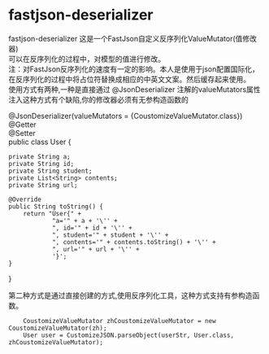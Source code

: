 # fastjson-deserializer
fastjson-deserializer
这是一个FastJson自定义反序列化ValueMutator(值修改器)  
可以在反序列化的过程中，对模型的值进行修改。  
注：对FastJson反序列化的速度有一定的影响。本人是使用于json配置国际化，在反序列化的过程中将占位符替换成相应的中英文文案。然后缓存起来使用。  
使用方式有两种,一种是直接通过 @JsonDeserializer 注解的valueMutators属性注入这种方式有个缺陷,你的修改器必须有无参构造函数的 
 
@JsonDeserializer(valueMutators = {CoustomizeValueMutator.class})  
@Getter  
@Setter  
public class User {

    private String a;
    private String id;
    private String student;
    private List<String> contents;
    private String url;

    @Override
    public String toString() {
        return "User{" +
                "a='" + a + '\'' +
                ", id='" + id + '\'' +
                ", student='" + student + '\'' +
                ", contents='" + contents.toString() + '\'' +
                ", url='" + url + '\'' +
                '}';
    }
}  


第二种方式是通过直接创建的方式,使用反序列化工具，这种方式支持有参构造函数。  

        CoustomizeValueMutator zhCoustomizeValueMutator = new CoustomizeValueMutator(zh);  
        User user = CustomizeJSON.parseObject(userStr, User.class, zhCoustomizeValueMutator);
        